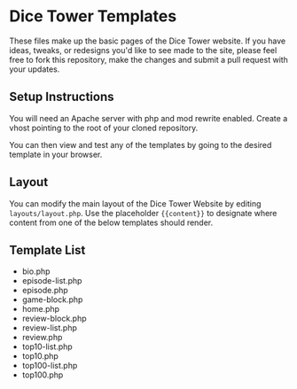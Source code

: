 Dice Tower Templates
====================

These files make up the basic pages of the Dice Tower website. If you have ideas, tweaks, or redesigns you'd like to see made to the site, please feel free to fork this repository, make the changes and submit a pull request with your updates.

Setup Instructions
--

You will need an Apache server with php and mod rewrite enabled. Create a vhost pointing to the root of your cloned repository.

You can then view and test any of the templates by going to the desired template in your browser.

Layout
---

You can modify the main layout of the Dice Tower Website by editing `layouts/layout.php`. Use the placeholder `{{content}}` to designate where content from one of the below templates should render.

Template List
----

* bio.php
* episode-list.php
* episode.php
* game-block.php
* home.php
* review-block.php
* review-list.php
* review.php
* top10-list.php
* top10.php
* top100-list.php
* top100.php